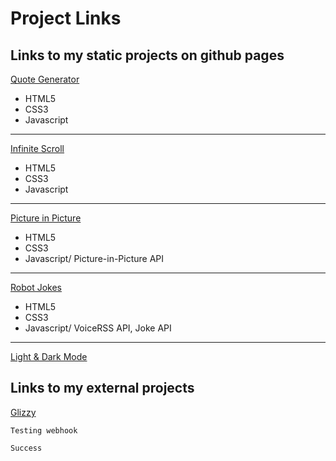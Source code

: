 # Project Links
## Links to my static projects on github pages
[Quote Generator](https://cambodianjesuss.github.io/quote-generator/)
- HTML5
- CSS3
- Javascript
-----
[Infinite Scroll](https://cambodianjesuss.github.io/infinite-scroll/)
- HTML5
- CSS3
- Javascript
-----
[Picture in Picture](https://cambodianjesuss.github.io/picture-in-picture/)
- HTML5
- CSS3
- Javascript/ Picture-in-Picture API
-----
[Robot Jokes](https://cambodianjesuss.github.io/robot-jokes/)
- HTML5
- CSS3
- Javascript/ VoiceRSS API, Joke API
-----
[Light & Dark Mode](https://cambodianjesuss.github.io/light-dark-mode/)
## Links to my external projects

[Glizzy](https://stately-gaufre-22f5d3.netlify.app/)
```
Testing webhook
```
```
Success
```